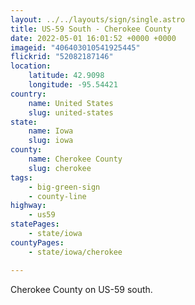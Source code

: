 ```yaml
---
layout: ../../layouts/sign/single.astro
title: US-59 South - Cherokee County
date: 2022-05-01 16:01:52 +0000 +0000
imageid: "406403010541925445"
flickrid: "52082187146"
location:
    latitude: 42.9098
    longitude: -95.54421
country:
    name: United States
    slug: united-states
state:
    name: Iowa
    slug: iowa
county:
    name: Cherokee County
    slug: cherokee
tags:
    - big-green-sign
    - county-line
highway:
    - us59
statePages:
    - state/iowa
countyPages:
    - state/iowa/cherokee

---
```

Cherokee County on US-59 south.